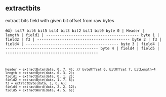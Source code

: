extractbits
-----------

extract bits field with given bit offset from raw bytes

ex)
<code>
         bit7 bit6 bit5 bit4 bit3 bit2 bit1 bit0
byte 0  |      Header       |  length |  field1 |
        -----------------------------------------
byte 1  |  field2                          | f3 |
        -----------------------------------------
byte 2  |         f3             |  field4      |
        -----------------------------------------
byte 3  |               field4                  |
        -----------------------------------------
byte 4  | field4   |       field5               |
        -----------------------------------------

    Header = extractByte(data, 0, 7, 4); // byteOffset 0, bitOffset 7, bitLength=4
    length = extractByte(data, 0, 3, 2);
    field1 = extractByte(data, 0, 1, 2);
    field2 = extractByte(data, 1, 7, 6);
    f3 = extractByte(data, 1, 0, 6);
    field4 = extractWord(data, 2, 2, 12);
    field5 = extractWord(data, 4, 5, 6);
</code>


